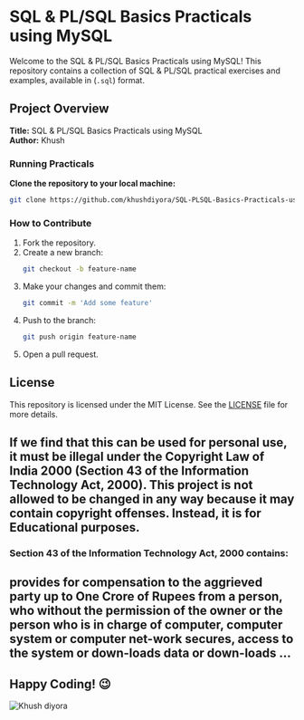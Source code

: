 # SQL & PL/SQL Basics Practicals using MySQL

Welcome to the SQL & PL/SQL Basics Practicals using MySQL! This repository contains a collection of SQL & PL/SQL practical exercises and examples, available in (`.sql`) format.


## Project Overview

**Title:** SQL & PL/SQL Basics Practicals using MySQL<br>
**Author:** Khush

### Running Practicals

**Clone the repository to your local machine:**
```bash
git clone https://github.com/khushdiyora/SQL-PLSQL-Basics-Practicals-using-MySQL.git
```


### How to Contribute

1. Fork the repository.
2. Create a new branch:
    ```bash
    git checkout -b feature-name
    ```
3. Make your changes and commit them:
    ```bash
    git commit -m 'Add some feature'
    ```
4. Push to the branch:
    ```bash
    git push origin feature-name
    ```
5. Open a pull request.

## License

This repository is licensed under the MIT License. See the [LICENSE](LICENSE) file for more details.

## If we find that this can be used for personal use, it must be illegal under the Copyright Law of India 2000 (Section 43 of the Information Technology Act, 2000). This project is not allowed to be changed in any way because it may contain copyright offenses. Instead, it is for Educational purposes.

### Section 43 of the Information Technology Act, 2000 contains:

## provides for compensation to the aggrieved party up to One Crore of Rupees from a person, who without the permission of the owner or the person who is in charge of computer, computer system or computer net-work secures, access to the system or down-loads data or down-loads ...

## Happy Coding! 😉


![Khush diyora](https://github.com/user-attachments/assets/2cceda39-3a1a-44ff-aa96-556057017ee9)
